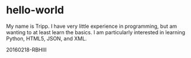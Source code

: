 # hello-world

My name is Tripp. I have very little experience in programming, but am wanting to at least learn the basics. I am particularly interested in learning Python, HTML5, JSON, and XML.

20160218-RBHIII
